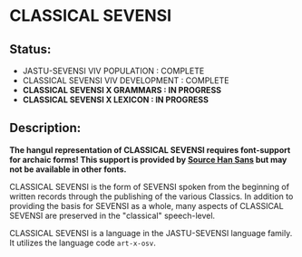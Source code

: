 #  CLASSICAL SEVENSI  #

##  Status:  ##

* JASTU-SEVENSI VIV POPULATION : COMPLETE
* CLASSICAL SEVENSI VIV DEVELOPMENT : COMPLETE
* __CLASSICAL SEVENSI X GRAMMARS : IN PROGRESS__
* __CLASSICAL SEVENSI X LEXICON : IN PROGRESS__

##  Description:  ##

__The hangul representation of CLASSICAL SEVENSI requires font-support for archaic forms! This support is provided by [Source Han Sans](http://blogs.adobe.com/CCJKType/2014/12/shs-development-archaic-hangul.html) but may not be available in other fonts.__

CLASSICAL SEVENSI is the form of SEVENSI spoken from the beginning of written records through the publishing of the various Classics.
In addition to providing the basis for SEVENSI as a whole, many aspects of CLASSICAL SEVENSI are preserved in the "classical" speech-level.

CLASSICAL SEVENSI is a language in the JASTU-SEVENSI language family. It utilizes the language code `art-x-osv`.
